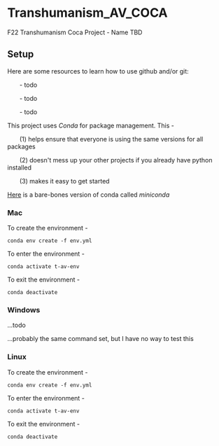 # Transhumanism_AV_COCA

F22 Transhumanism Coca Project - Name TBD


## Setup


Here are some resources to learn how to use github and/or git:

&ensp;&ensp;&ensp;&ensp;- todo
    
&ensp;&ensp;&ensp;&ensp;- todo
    
&ensp;&ensp;&ensp;&ensp;- todo


This project uses _Conda_ for package management. This - 

&ensp;&ensp;&ensp;&ensp;(1) helps ensure that everyone is using the same versions for all packages
    
&ensp;&ensp;&ensp;&ensp;(2) doesn't mess up your other projects if you already have python installed
    
&ensp;&ensp;&ensp;&ensp;(3) makes it easy to get started


[Here](https://docs.conda.io/en/latest/miniconda.html) is a bare-bones version of conda called _miniconda_

### Mac


To create the environment -
```console
conda env create -f env.yml
```


To enter the environment - 
```console
conda activate t-av-env
```


To exit the environment - 
```console
conda deactivate
```


### Windows


...todo

...probably the same command set, but I have no way to test this


### Linux


To create the environment -
```console
conda env create -f env.yml
```


To enter the environment - 
```console
conda activate t-av-env
```


To exit the environment - 
```console
conda deactivate
```
